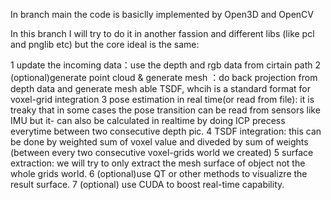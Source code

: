 In branch main the code is basiclly implemented by Open3D and OpenCV 

In this branch I will try to do it in another fassion and different libs (like pcl and pnglib etc) but the core ideal is the same: 

1 update the incoming data：use the depth and rgb data from cirtain path
2 (optional)generate point cloud & generate mesh ：do back projection from depth data and generate mesh able TSDF, whcih is a standard format for voxel-grid integration
3 pose estimation in real time(or read from file): it is treaky that in some cases the pose transition can be read from sensors like IMU but it-
  can also be calculated in realtime by doing ICP precess everytime between two consecutive depth pic. 
4 TSDF integration: this  can be done by weighted sum of voxel value and diveded by sum of weights (between every two consecutive voxel-grids world we created)
5 surface extraction: we will try to only extract the mesh surface of object not the whole grids world.
6 (optional)use QT or other methods to visualizre the result surface.
7 (optional) use CUDA to boost real-time capability.

